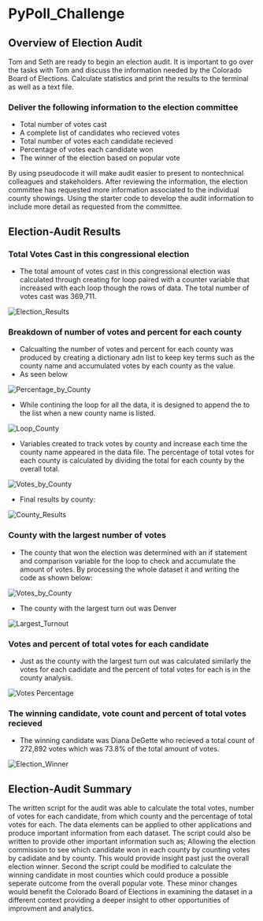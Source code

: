 # PyPoll_Challenge
## Overview of Election Audit
Tom and Seth are ready to begin an election audit.
It is important to go over the tasks with Tom and discuss the information needed by the Colorado Board of Elections. Calculate statistics and print the results to the terminal as well as a text file. 

### Deliver the following information to the election committee
- Total number of votes cast
- A complete list of candidates who recieved votes
- Total number of votes each candidate recieved
- Percentage of votes each candidate won
- The winner of the election based on popular vote

By using pseudocode it will make audit easier to present to nontechnical colleagues and stakeholders.
After reviewing the information, the election committee has requested more information associated to the individual county showings. Using the starter code to develop the audit information to include more detail as requested from the committee.

## Election-Audit Results

### Total Votes Cast in this congressional election
* The total amount of votes cast in this congressional election was calculated through creating for loop paired with a counter variable that increased with each loop though the rows of data. The total number of votes cast was 369,711. 

![Election_Results](https://user-images.githubusercontent.com/86635590/126914706-0916219f-9d32-42d6-b8ff-3d99d7b5b572.JPG)

### Breakdown of number of votes and percent for each county
* Calcualting the number of votes and percent for each county was produced by creating a dictionary adn list to keep key terms such as the county name and accumulated votes by each county as the value.
* As seen below

![Percentage_by_County](https://user-images.githubusercontent.com/86635590/126914760-b9698a82-37f5-42fd-8582-db3a8f238c58.JPG)

* While contining the loop for all the data, it is designed to append the to the list when a new county name is listed.

![Loop_County](https://user-images.githubusercontent.com/86635590/126915139-2097d1c8-7eb6-4a4d-a752-bd1e46c464ef.JPG)

* Variables created to track votes by county and increase each time the county name appeared in the data file. The percentage of total votes for each county is calculated by dividing the total for each county by the overall total.

![Votes_by_County](https://user-images.githubusercontent.com/86635590/126915403-f538c04f-b89a-4afd-9047-143e8bd60a67.JPG)

* Final results by county:

![County_Results](https://user-images.githubusercontent.com/86635590/126915420-62178444-f8da-4317-aa62-530243c2c33a.JPG)

### County with the largest number of votes

* The county that won the election was determined with an if statement and comparison variable for the loop to check and accumulate the amount of votes. By processing the whole dataset it and writing the code as shown below:

![Votes_by_County](https://user-images.githubusercontent.com/86635590/126917051-bafa0627-54cc-4de0-a91d-ce920493feae.JPG)

* The county with the largest turn out was Denver

![Largest_Turnout](https://user-images.githubusercontent.com/86635590/126917875-a6cfa199-f1d0-435b-8509-8d434f728687.JPG)

### Votes and percent of total votes for each candidate

* Just as the county with the largest turn out was calculated similarly the votes for each cadidate and the percent of total votes for each is in the county analysis.

![Votes Percentage](https://user-images.githubusercontent.com/86635590/126917963-1312a76a-041f-4c69-a091-9a9655e71ab2.JPG)

### The winning candidate, vote count and percent of total votes recieved

* The winning candidate was Diana DeGette who recieved a total count of 272,892 votes which was 73.8% of the total amount of votes. 

![Election_Winner](https://user-images.githubusercontent.com/86635590/126918004-36edc429-36c2-442d-9c51-78b7f6b7cd67.JPG)

## Election-Audit Summary
The written script for the audit was able to calculate the total votes, number of votes for each candidate, from which county and the percentage of total votes for each. The data elements can be applied to other applications and produce important information from each dataset. The script could also be written to provide other important information such as;
Allowing the election commission to see which candidate won in each county by counting votes by cadidate and by county. This would provide insight past just the overall election winner.
Second the script could be modified to calculate the winning candidate in most counties which could produce a possible seperate outcome from the overall popular vote. 
These minor changes would benefit the Colorado Board of Elections in examining the dataset in a different context providing a deeper insight to other opportunities of improvment and analytics.


